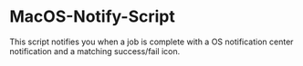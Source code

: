 # MacOS-Notify-Script
This script notifies you when a job is complete with a OS notification center notification and a matching success/fail icon.
